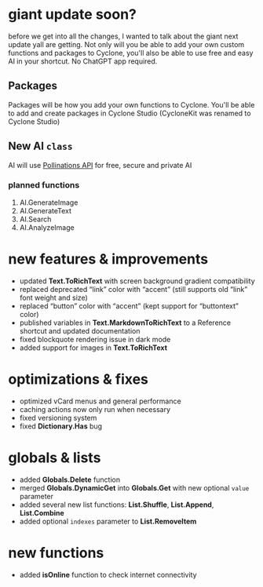 # giant update soon?
before we get into all the changes, I wanted to talk about the giant next update yall are getting. Not only will you be able to add your own custom functions and packages to Cyclone, you'll also be able to use free and easy AI in your shortcut. No ChatGPT app required.

## Packages
Packages will be how you add your own functions to Cyclone. You'll be able to add and create packages in Cyclone Studio (CycloneKit was renamed to Cyclone Studio)
## New AI `class`
AI will use [Pollinations API](https://pollinations.ai) for free, secure and private AI
### planned functions
1. AI.GenerateImage
2. AI.GenerateText
3. AI.Search
4. AI.AnalyzeImage

# new features & improvements

- updated **Text.ToRichText** with screen background gradient compatibility  
- replaced deprecated “link” color with “accent” (still supports old “link” font weight and size)  
- replaced “button” color with “accent” (kept support for “buttontext” color)  
- published variables in **Text.MarkdownToRichText** to a Reference shortcut and updated documentation  
- fixed blockquote rendering issue in dark mode  
- added support for images in **Text.ToRichText**  

# optimizations & fixes

- optimized vCard menus and general performance  
- caching actions now only run when necessary  
- fixed versioning system  
- fixed **Dictionary.Has** bug  

# globals & lists

- added **Globals.Delete** function  
- merged **Globals.DynamicGet** into **Globals.Get** with new optional `value` parameter  
- added several new list functions: **List.Shuffle**, **List.Append**, **List.Combine**  
- added optional `indexes` parameter to **List.RemoveItem**  

# new functions

- added **isOnline** function to check internet connectivity  
